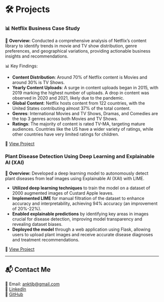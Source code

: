 # 🛠️ Projects

### 📊 Netflix Business Case Study 
📌 **Overview:** Conducted a comprehensive analysis of Netflix’s content library to identify trends in movie and TV show distribution, genre preferences, and geographical variations, providing actionable business insights and recommendations.

📊 Key Findings:
- **Content Distribution**: Around 70% of Netflix content is Movies and around 30% is TV Shows.
- **Yearly Content Uploads**: A surge in content uploads began in 2015, with 2019 marking the highest number of uploads. A drop in content was observed in 2020 and 2021, likely due to the pandemic.
- **Global Content**: Netflix hosts content from 122 countries, with the United States contributing almost 37% of the total content.
- **Genres**: International Movies and TV Shows, Dramas, and Comedies are the top 3 genres across both Movies and TV Shows.
- **Ratings**: The majority of content is rated TV-MA, targeting mature audiences. Countries like the US have a wider variety of ratings, while other countries have very limited ratings for children.


🔗 [View Project](https://github.com/ANIKET010pixel/Netflix-Business-Case-Study)

### Plant Disease Detection Using Deep Learning and Explainable AI (XAI)
📌 **Overview:** Developed a deep learning model to autonomously detect plant diseases from leaf images using Explainable AI (XAI) with LIME.
- **Utilized deep learning techniques** to train the model on a dataset of 2000 augmented images of Custard Apple leaves.
- **Implemented LIME** for manual filtration of the dataset to enhance accuracy and interpretability, achieving 94% accuracy (an improvement of 20%-22%).
- **Enabled explainable predictions** by identifying key areas in images crucial for disease detection, improving model transparency and revealing dataset biases.
- **Deployed the model** through a web application using Flask, allowing users to upload plant images and receive accurate disease diagnoses and treatment recommendations.

🔗 [View Project](https://github.com/ANIKET010pixel/Enhanced-Plant-Disease-Detection-using-Explainable-AI-Technique-)

---

## 📬 Contact Me
📧 Email: anktjb@gmail.com  
💼 [LinkedIn](https://www.linkedin.com/in/aniket-lokhande-9b1482219/)  
📂 [GitHub]([https://github.com/yourgithub](https://github.com/ANIKET010pixel/))  
